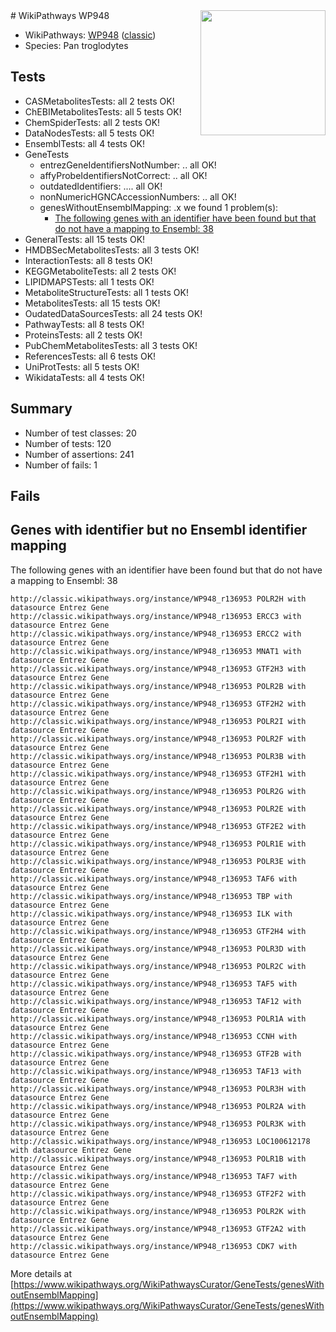 <img style="float: right; width: 200px" src="https://upload.wikimedia.org/wikipedia/commons/thumb/8/83/Wplogo_with_text_500.png/640px-Wplogo_with_text_500.png" />
# WikiPathways WP948

* WikiPathways: [WP948](https://wikipathways.org/pathways/WP948) ([classic](https://classic.wikipathways.org/instance/WP948))
* Species: Pan troglodytes
## Tests
* CASMetabolitesTests: all 2 tests OK!
* ChEBIMetabolitesTests: all 5 tests OK!
* ChemSpiderTests: all 2 tests OK!
* DataNodesTests: all 5 tests OK!
* EnsemblTests: all 4 tests OK!
* GeneTests
    * entrezGeneIdentifiersNotNumber: .. all OK!
    * affyProbeIdentifiersNotCorrect: .. all OK!
    * outdatedIdentifiers: .... all OK!
    * nonNumericHGNCAccessionNumbers: .. all OK!
    * genesWithoutEnsemblMapping: .x we found 1 problem(s):
        * [The following genes with an identifier have been found but that do not have a mapping to Ensembl: 38](#c4e54353)
* GeneralTests: all 15 tests OK!
* HMDBSecMetabolitesTests: all 3 tests OK!
* InteractionTests: all 8 tests OK!
* KEGGMetaboliteTests: all 2 tests OK!
* LIPIDMAPSTests: all 1 tests OK!
* MetaboliteStructureTests: all 1 tests OK!
* MetabolitesTests: all 15 tests OK!
* OudatedDataSourcesTests: all 24 tests OK!
* PathwayTests: all 8 tests OK!
* ProteinsTests: all 2 tests OK!
* PubChemMetabolitesTests: all 3 tests OK!
* ReferencesTests: all 6 tests OK!
* UniProtTests: all 5 tests OK!
* WikidataTests: all 4 tests OK!


## Summary

* Number of test classes: 20
* Number of tests: 120
* Number of assertions: 241
* Number of fails: 1

## Fails

<a name="c4e54353" />

## Genes with identifier but no Ensembl identifier mapping

The following genes with an identifier have been found but that do not have a mapping to Ensembl: 38
```
http://classic.wikipathways.org/instance/WP948_r136953 POLR2H with datasource Entrez Gene
http://classic.wikipathways.org/instance/WP948_r136953 ERCC3 with datasource Entrez Gene
http://classic.wikipathways.org/instance/WP948_r136953 ERCC2 with datasource Entrez Gene
http://classic.wikipathways.org/instance/WP948_r136953 MNAT1 with datasource Entrez Gene
http://classic.wikipathways.org/instance/WP948_r136953 GTF2H3 with datasource Entrez Gene
http://classic.wikipathways.org/instance/WP948_r136953 POLR2B with datasource Entrez Gene
http://classic.wikipathways.org/instance/WP948_r136953 GTF2H2 with datasource Entrez Gene
http://classic.wikipathways.org/instance/WP948_r136953 POLR2I with datasource Entrez Gene
http://classic.wikipathways.org/instance/WP948_r136953 POLR2F with datasource Entrez Gene
http://classic.wikipathways.org/instance/WP948_r136953 POLR3B with datasource Entrez Gene
http://classic.wikipathways.org/instance/WP948_r136953 GTF2H1 with datasource Entrez Gene
http://classic.wikipathways.org/instance/WP948_r136953 POLR2G with datasource Entrez Gene
http://classic.wikipathways.org/instance/WP948_r136953 POLR2E with datasource Entrez Gene
http://classic.wikipathways.org/instance/WP948_r136953 GTF2E2 with datasource Entrez Gene
http://classic.wikipathways.org/instance/WP948_r136953 POLR1E with datasource Entrez Gene
http://classic.wikipathways.org/instance/WP948_r136953 POLR3E with datasource Entrez Gene
http://classic.wikipathways.org/instance/WP948_r136953 TAF6 with datasource Entrez Gene
http://classic.wikipathways.org/instance/WP948_r136953 TBP with datasource Entrez Gene
http://classic.wikipathways.org/instance/WP948_r136953 ILK with datasource Entrez Gene
http://classic.wikipathways.org/instance/WP948_r136953 GTF2H4 with datasource Entrez Gene
http://classic.wikipathways.org/instance/WP948_r136953 POLR3D with datasource Entrez Gene
http://classic.wikipathways.org/instance/WP948_r136953 POLR2C with datasource Entrez Gene
http://classic.wikipathways.org/instance/WP948_r136953 TAF5 with datasource Entrez Gene
http://classic.wikipathways.org/instance/WP948_r136953 TAF12 with datasource Entrez Gene
http://classic.wikipathways.org/instance/WP948_r136953 POLR1A with datasource Entrez Gene
http://classic.wikipathways.org/instance/WP948_r136953 CCNH with datasource Entrez Gene
http://classic.wikipathways.org/instance/WP948_r136953 GTF2B with datasource Entrez Gene
http://classic.wikipathways.org/instance/WP948_r136953 TAF13 with datasource Entrez Gene
http://classic.wikipathways.org/instance/WP948_r136953 POLR3H with datasource Entrez Gene
http://classic.wikipathways.org/instance/WP948_r136953 POLR2A with datasource Entrez Gene
http://classic.wikipathways.org/instance/WP948_r136953 POLR3K with datasource Entrez Gene
http://classic.wikipathways.org/instance/WP948_r136953 LOC100612178 with datasource Entrez Gene
http://classic.wikipathways.org/instance/WP948_r136953 POLR1B with datasource Entrez Gene
http://classic.wikipathways.org/instance/WP948_r136953 TAF7 with datasource Entrez Gene
http://classic.wikipathways.org/instance/WP948_r136953 GTF2F2 with datasource Entrez Gene
http://classic.wikipathways.org/instance/WP948_r136953 POLR2K with datasource Entrez Gene
http://classic.wikipathways.org/instance/WP948_r136953 GTF2A2 with datasource Entrez Gene
http://classic.wikipathways.org/instance/WP948_r136953 CDK7 with datasource Entrez Gene
```

More details at [https://www.wikipathways.org/WikiPathwaysCurator/GeneTests/genesWithoutEnsemblMapping](https://www.wikipathways.org/WikiPathwaysCurator/GeneTests/genesWithoutEnsemblMapping)


